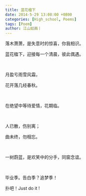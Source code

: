 ```yaml
---
title: 蓝花楹下
date: 2014-5-29 13:08:00 +0800
categories: [High_school, Poems]
tags: [Poem]
author: 江山如画丨
---
```


落木萧萧，是失意时的惊喜，你我相识。

蓝花楹下，迎接每一个清晨，彼此偶遇。 

<br/>

月盈亏雨雪风霜， 

花开落几经春秋。

<br/>

在绝望中等待爱情，花期临。

<br/>

人已散，伤别离；

曲未终，勿相忘。

<br/>

一树蔚蓝，是欢笑中的分手，同窗念谊。 

<br/>

毕业季。告白季？追梦季！

扑吧！Just do it !